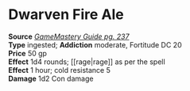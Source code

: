 # Dwarven Fire Ale

**Source** [_GameMastery Guide pg. 237_](http://paizo.com/pathfinderRPG/v5748btpy8ffn)  
**Type** ingested; **Addiction** moderate, Fortitude DC 20  
**Price** 50 gp  
**Effect** 1d4 rounds; [[rage|rage]] as per the spell  
**Effect** 1 hour; cold resistance 5  
**Damage** 1d2 Con damage
